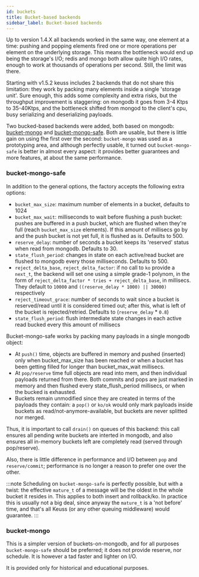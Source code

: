 ```yaml
---
id: buckets
title: Bucket-based backends
sidebar_label: Bucket-based backends
---
```


Up to version 1.4.X all backends worked in the same way, one element at a time: pushing and popping elements fired one or more operations per element on the underlying storage. This means the bottleneck would end up being the storage's I/O; redis and mongo both allow quite high I/O rates, enough to work at thousands of operations per second. Still, the limit was there.

Starting with v1.5.2 keuss includes 2 backends that do not share this limitation: they work by packing many elements inside a single 'storage unit'. Sure enough, this adds some complexity and extra risks, but the throughput improvement is staggering: on mongodb it goes from 3-4 Ktps to 35-40Ktps, and the bottleneck shifted from mongod to the client's cpu, busy serializing and deserializing payloads.

Two bucked-based backends were added, both based on mongodb: [bucket-mongo](#bucket-mongo) and [bucket-mongo-safe](#bucket-mongo-safe). Both are usable, but there is little gain on using fhe first over the second: `bucket-mongo` was used as a prototyping area, and although perfectly usable, it turned out `bucket-mongo-safe` is better in almost every aspect: it provides better guarantees and more features, at about the same performance.

### bucket-mongo-safe
In addition to the general options, the factory accepts the following extra options:
* `bucket_max_size`: maximum number of elements in a bucket, defaults to 1024
* `bucket_max_wait`: milliseconds to wait before flushing a push bucket: pushes are buffered in a push bucket, which are flushed when they're full (reach `bucket_max_size` elements). If this amount of millisecs go by and the push bucket is not yet full, it is flushed as is. Defaults to 500.
* `reserve_delay`: number of seconds a bucket keeps its 'reserved' status when read from mongodb. Defaults to 30.
* `state_flush_period`: changes in state on each active/read bucket are flushed to mongodb every those milliseconds. Defaults to 500.
* `reject_delta_base`, `reject_delta_factor`: if no call to `ko` provide a `next_t`, the backend will set one using a simple grade-1 polynom, in the form of `reject_delta_factor * tries + reject_delta_base`, in millisecs. They default to `10000` and `((reserve_delay * 1000) || 30000)` respectively
* `reject_timeout_grace`: number of seconds to wait since a bucket is reserved/read until it is considered timed out; after this, what is left of the bucket is rejected/retried. Defaults to (`reserve_delay` * `0.8`)
* `state_flush_period`: flush intermediate state changes in each active read bucked every this amount of millisecs

Bucket-mongo-safe works by packing many payloads in a single mongodb object:
* At `push()` time, objects are buffered in memory and pushed (inserted) only when bucket_max_size has been reached or when a bucket has been getting filled for longer than bucket_max_wait millisecs.
* At `pop/reserve` time full objects are read into mem, and then individual payloads returned from there. Both commits and pops are just marked in memory and then flushed every state_flush_period millisecs, or when the bucked is exhausted.
* Buckets remain unmodified since they are created in terms of the payloads they contain: a `pop()` or `ko/ok` would only mark payloads inside buckets as read/not-anymore-available, but buckets are never splitted nor merged.

Thus, it is important to call `drain()` on queues of this backend: this call ensures all pending write buckets are interted in mongodb, and also ensures all in-memory buckets left are completely read (served through pop/reserve).

Also, there is little difference in performance and I/O between `pop` and `reserve/commit`; performance is no longer a reason to prefer one over the other.

:::note
Scheduling on `bucket-mongo-safe` is perfectly possible, but with a twist: the effective `mature_t` of a message will be the oldest in the whole bucket it resides in. This applies to both insert and rollback/ko. In practice this is usually not a big deal, since anyway the `mature_t` is a 'not before' time, and that's all Keuss (or any other queuing middleware) would guarantee.
:::

### bucket-mongo
This is a simpler version of buckets-on-mongodb, and for all purposes `bucket-mongo-safe` should be preferred; it does not provide reserve, nor schedule. It is however a tad faster and lighter on I/O.

It is provided only for historical and educational purposes.